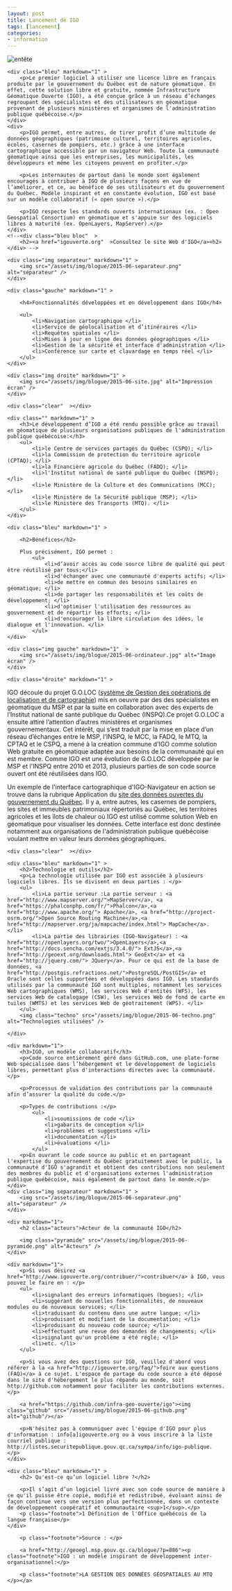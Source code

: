 ```yaml
---
layout: post
title: Lancement de IGO
tags: [lancement] 
categories:
- information
---
```


<div id="blogue-lancementjuin2015">
	<div class="img entete" markdown="1" >
		<img itemprop="image" src="/assets/img/blogue/2015-06-entete.png"  alt="entête" />
	</div>

	<div class="bleu" markdown="1" >
		<p>Le premier logiciel à utiliser une licence libre en français produite par le gouvernement du Québec est de nature géomatique. En effet, cette solution libre et gratuite, nommée Infrastructure Géomatique Ouverte (IGO), a été conçue grâce à un réseau d’échanges regroupant des spécialistes et des utilisateurs en géomatique provenant de plusieurs ministères et organismes de l'administration publique québécoise.</p>
	</div>
	<div>
		<p>IGO permet, entre autres, de tirer profit d’une multitude de données géographiques (patrimoine culturel, territoires agricoles, écoles, casernes de pompiers, etc.) grâce à une interface cartographique accessible par un navigateur Web. Toute la communauté géomatique ainsi que les entreprises, les municipalités, les développeurs et même les citoyens peuvent en profiter.</p>

		<p>Les internautes de partout dans le monde sont également encouragés à contribuer à IGO de plusieurs façons en vue de l’améliorer, et ce, au bénéfice de ses utilisateurs et du gouvernement du Québec. Modèle inspirant et en constante évolution, IGO est basé sur un modèle collaboratif (« open source »).</p>

		<p>IGO respecte les standards ouverts internationaux (ex. : Open Geospatial Consortium) en géomatique et s'appuie sur des logiciels libres à maturité (ex. OpenLayers, MapServer).</p>
	</div>
	<!--<div class="bleu bloc"  >
		<h2><a href="igouverte.org"  >Consultez le site Web d'IGO</a><h2>
	</div> -->

	<div class="img separateur" markdown="1" >
		<img src="/assets/img/blogue/2015-06-separateur.png" alt="séparateur" />
	</div>
	
	<div class="gauche" markdown="1" >

		<h4>Fonctionnalités développées et en développement dans IGO</h4>

		<ul>
			<li>Navigation cartographique </li>
			<li>Service de géolocalisation et d’itinéraires </li> 
			<li>Requêtes spatiales </li>
			<li>Mises à jour en ligne des données géographiques </li>
			<li>Gestion de la sécurité et interface d'administration </li>
			<li>Conférence sur carte et clavardage en temps réel </li>
		</ul>
	</div>

	<div class="img droite" markdown="1" >
		<img src="/assets/img/blogue/2015-06-site.jpg" alt="Impression écran" />
	</div>

	<div class="clear"  ></div>

	<div class="" markdown="1" >
		<h3>Le développement d’IGO a été rendu possible grâce au travail en géomatique de plusieurs organisations publiques de l'administration publique québécoise:</h3>
		<ul>
			<li>le Centre de services partagés du Québec (CSPQ); </li>
			<li>la Commission de protection du territoire agricole (CPTAQ); </li>
			<li>la Financière agricole du Québec (FADQ); </li>
			<li>l'Institut national de santé publique du Québec (INSPQ); </li>
			<li>le Ministère de la Culture et des Communications (MCC); </li>
			<li>le Ministère de la Sécurité publique (MSP); </li>
			<li>le Ministère des Transports (MTQ). </li>
		</ul>
	</div>

	<div class="bleu" markdown="1" >

		<h2>Bénéfices</h2>

		Plus précisément, IGO permet :
			<ul>
				<li>d’avoir accès au code source libre de qualité qui peut être réutilisé par tous;</li> 
				<li>d'échanger avec une communauté d'experts actifs; </li>
				<li>de mettre en commun des besoins similaires en géomatique; </li>
				<li>de partager les responsabilités et les coûts de développement; </li>
				<li>d'optimiser l'utilisation des ressources au gouvernement et de répartir les efforts; </li>
				<li>d'encourager la libre circulation des idées, le dialogue et l'innovation. </li>
			</ul>
	</div>

	<div class="img gauche" markdown="1"  >
		<img src="/assets/img/blogue/2015-06-ordinateur.jpg" alt="Image écran" />
	</div>

	<div class="droite" markdown="1" >
<p>			IGO découle du projet G.O.LOC (<a href="http://geoegl.msp.gouv.qc.ca/accueil/portail_geo/goloc.htm">système de Gestion des opérations de localisation et de cartographie</a>) mis en oeuvre par des des spécialistes en géomatique du MSP et par la suite en collaboration avec des experts de l’Institut national de santé publique du Québec (INSPQ).Ce projet G.O.LOC a ensuite attiré l’attention d’autres ministères et organismes gouvernementaux. Cet intérêt, qui s’est traduit par la mise en place d’un réseau d’échanges entre le MSP, l’INSPQ, le MCC, la FADQ, le MTQ, la CPTAQ et le CSPQ, a mené à la création commune d'IGO comme solution Web gratuite en géomatique adaptée aux besoins de la communauté qui en est membre. Comme IGO est une évolution de G.O.LOC développée par le MSP et l'INSPQ entre 2010 et 2013, plusieurs parties de son code source ouvert ont été réutilisées dans IGO.
</p>
<p>			Un exemple de l'interface cartographique d'IGO-Navigateur en action se trouve dans la rubrique Application du <a href="http://www.donnees.gouv.qc.ca/?node=/applications-geomatique">site des données ouvertes du gouvernement du Québec</a>. Il y a, entre autres, les casernes de pompiers, les sites et immeubles patrimoniaux répertoriés au Québec, les territoires agricoles et les îlots de chaleur où IGO est utilisé comme solution Web en géomatique pour visualiser les données. Cette interface est donc destinée notamment aux organisations de l'administration publique québécoise voulant mettre en valeur leurs données géographiques.
</p>
	</div>

	<div class="clear"  ></div>

	<div class="bleu" markdown="1" >
		<h2>Technologie et outils</h2>
		<p>La technologie utilisée par IGO est associée à plusieurs logiciels libres. Ils se divisent en deux parties : </p>
		<ul>
			<li>La partie serveur :La partie serveur : <a href="http://www.mapserver.org/">MapServer</a>, <a href="https://phalconphp.com/fr/">Phalcon</a>,<a href="http://www.apache.org/"> Apache</a>, <a href="http://project-osrm.org/">Open Source Routing Machine</a>,<a href="http://mapserver.org/ja/mapcache/index.html"> MapCache</a>. </li>
			<li>La partie des librairies (IGO-Navigateur) : <a href="http://openlayers.org/two/">OpenLayers</a>,<a href="http://docs.sencha.com/extjs/3.4.0/"> ExtJS</a>,<a href="http://geoext.org/downloads.html"> GeoExt</a> et <a href="http://jquery.com/"> JQuery</a>. Pour ce qui est de la base de données, <a href="http://postgis.refractions.net/">PostgreSQL/PostGIS</a> et Oracle sont celles supportées et développées dans IGO. Les standards utilisés par la communauté IGO sont multiples, notamment les services Web cartographiques (WMS), les services Web d'entités (WFS), les services Web de catalogage (CSW), les services Web de fond de carte en tuiles (WMTS) et les services Web de géotraitement (WPS). </li>
		</ul>
		<img class="techno" src="/assets/img/blogue/2015-06-techno.png" alt="Technologies utilisées" />

	</div>
	
	<div markdown="1">
		<h3>IGO, un modèle collaboratif</h3>
		<p>Code source entièrement géré dans GitHub.com, une plate-forme Web spécialisée dans l’hébergement et le développement de logiciels libres, permettant plus d'interactions directes avec la communauté.</p>

		<p>Processus de validation des contributions par la communauté afin d’assurer la qualité du code.</p>

		<p>Types de contributions :</p>
			<ul>
				<li>soumissions de code </li>
				<li>gabarits de conception </li>
				<li>problèmes et suggestions </li>
				<li>documentation </li>
				<li>évaluations </li>
			</ul>
		<p>En ouvrant le code source au public et en partageant l'expertise du gouvernement du Québec gratuitement avec le public, la communauté d'IGO s'agrandit et obtient des contributions non seulement des membres du public et d'organisations externes l'administration publique québécoise, mais également de partout dans le monde.</p>
	</div>
	<div class="img separateur" markdown="1" >
		<img src="/assets/img/blogue/2015-06-separateur.png" alt="séparateur" />
	</div>

	<div markdown="1">
		<h2 class="acteurs">Acteur de la communauté IGO</h2>

		<img class="pyramide" src="/assets/img/blogue/2015-06-pyramide.png" alt="Acteurs" />
	</div>

	<div markdown="1">
		<p>Si vous désirez <a href="http://www.igouverte.org/contribuer/">contribuer</a> à IGO, vous pouvez le faire en : </p>
		<ul>
			<li>signalant des erreurs informatiques (bogues); </li>
			<li>suggérant de nouvelles fonctionnalités, de nouveaux modules ou de nouveaux services; </li>
			<li>traduisant du contenu dans une autre langue; </li>
			<li>produisant et modifiant de la documentation; </li>
			<li>produisant du nouveau code source; </li>
			<li>effectuant une revue des demandes de changements; </li>
			<li>signalant qu'un problème a été réglé; </li>
			<li>etc. </li>
		</ul>
		
		<p>Si vous avez des questions sur IGO, veuillez d'abord vous référer à la <a href="http://igouverte.org/faq/">foire aux questions (FAQ)</a> à ce sujet. L'espace de partage du code source a été déposé dans le site d'hébergement le plus répandu au monde, soit http://github.com notamment pour faciliter les contributions externes.</p>

		<a href="https://github.com/infra-geo-ouverte/igo"><img class="github" src="/assets/img/blogue/2015-06-github.png" alt="github"/></a>

		<p>N'hésitez pas à communiquer avec l'équipe d'IGO pour plus d'information : info[a]igouverte.org ou à vous inscrire à la liste courriel publique : http://listes.securitepublique.gouv.qc.ca/sympa/info/igo-publique. </p>
	</div>

	<div class="bleu" markdown="1" >
		<h2> Qu'est-ce qu’un logiciel libre ?</h2>

		<p>Il s’agit d’un logiciel livré avec son code source de manière à ce qu'il puisse être copié, modifié et redistribué, évoluant ainsi de façon continue vers une version plus perfectionnée, dans un contexte de développement coopératif et communautaire <sup>1</sup>.</p>
		<p class="footnote">1 Définition de l'Office québécois de la langue française</p>
	</div>

		<p class="footnote">Source : </p>

		<a href="http://geoegl.msp.gouv.qc.ca/blogue/?p=886"><p class="footnote">IGO : un modèle inspirant de développement inter-organisationnel:</p>

		<p class="footnote">LA GESTION DES DONNÉES GÉOSPATIALES AU MTQ </p></a>
</div>
